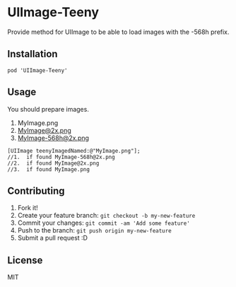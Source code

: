 # UIImage-Teeny

Provide method for UIImage to be able to load images with the -568h prefix.

## Installation

```
pod 'UIImage-Teeny'
```

## Usage

You should prepare images.

1. MyImage.png 
2. MyImage@2x.png 
3. MyImage-568h@2x.png

``` objc
[UIImage teenyImagedNamed:@"MyImage.png"];
//1.  if found MyImage-568h@2x.png
//2.  if found MyImage@2x.png
//3.  if found MyImage.png
```

## Contributing

1. Fork it!
2. Create your feature branch: `git checkout -b my-new-feature`
3. Commit your changes: `git commit -am 'Add some feature'`
4. Push to the branch: `git push origin my-new-feature`
5. Submit a pull request :D

## License

MIT
